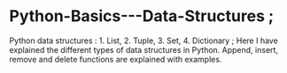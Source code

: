 # Python-Basics---Data-Structures ;
Python data structures : 1. List, 2. Tuple, 3. Set, 4. Dictionary ;
Here I have explained the different types of data structures in Python.
Append, insert, remove and delete functions are explained with examples.
